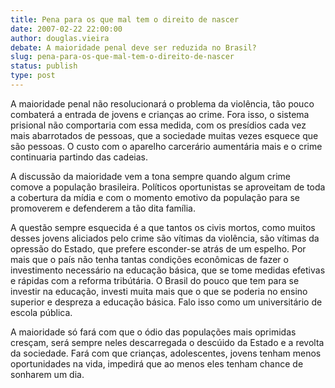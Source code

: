 ```yaml
---
title: Pena para os que mal tem o direito de nascer
date: 2007-02-22 22:00:00
author: douglas.vieira
debate: A maioridade penal deve ser reduzida no Brasil?
slug: pena-para-os-que-mal-tem-o-direito-de-nascer
status: publish 
type: post
---
```


A maioridade penal não resolucionará o problema da violência, tão pouco combaterá a entrada de jovens e crianças ao crime. Fora isso, o sistema prisional não comportaria com essa medida, com os presídios cada vez mais abarrotados de pessoas, que a sociedade muitas vezes esquece que são pessoas. O custo com o aparelho carcerário aumentária mais e o crime continuaria partindo das cadeias.  

A discussão da maioridade vem a tona sempre quando algum crime comove a população brasileira. Políticos oportunistas se aproveitam de toda a cobertura da mídia e com o momento emotivo da população para se promoverem e defenderem a tão dita família.  

A questão sempre esquecida é a que tantos os civis mortos, como muitos desses jovens aliciados pelo crime são vítimas da violência, são vítimas da opressão do Estado, que prefere esconder-se atrás de um espelho. Por mais que o país não tenha tantas condições econômicas de fazer o investimento necessário na educação básica, que se tome medidas efetivas e rápidas com a reforma tribútária. O Brasil do pouco que tem para se investir na educação, investi muita mais que o que se poderia no ensino superior e despreza a educação básica. Falo isso como um universitário de escola pública.  

A maioridade só fará com que o ódio das populações mais oprimidas cresçam, será sempre neles descarregada o descúido da Estado e a revolta da sociedade. Fará com que crianças, adolescentes, jovens tenham menos oportunidades na vida, impedirá que ao menos eles tenham chance de sonharem um dia.
